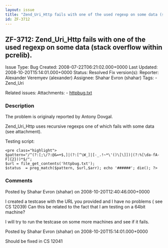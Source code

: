 ```yaml
---
layout: issue
title: "Zend_Uri_Http fails with one of the used regexp on some data (stack overflow within pcrelib)."
id: ZF-3712
---
```


ZF-3712: Zend\_Uri\_Http fails with one of the used regexp on some data (stack overflow within pcrelib).
--------------------------------------------------------------------------------------------------------

 Issue Type: Bug Created: 2008-07-22T06:21:02.000+0000 Last Updated: 2008-10-20T15:14:01.000+0000 Status: Resolved Fix version(s): 
 Reporter:  Alexander Veremyev (alexander)  Assignee:  Shahar Evron (shahar)  Tags: - Zend\_Uri
 
 Related issues: 
 Attachments: - [httpbug.txt](/issues/secure/attachment/11399/httpbug.txt)
 
### Description

The problem is originaly reported by Antony Dovgal.

Zend\_Uri\_Http uses recursive regexps one of which fails with some data (see attachment).

Testing script:

 
    <pre class="highlight">
    $pattern="/^(?:[;\/?:@&=+$,]|(?:[^\W_]|[-_.!~*\'()\[\]])|(?:%[\da-fA-F]{2}))*$/";
    $url = file_get_contents('httpbug.txt');
    $status  = preg_match($pattern, $url,$arr); echo '######'; die(); ?>


 

 

### Comments

Posted by Shahar Evron (shahar) on 2008-10-20T12:40:46.000+0000

I created a testcase with the URL you provided and I have no problems ( see CS 12039) Can this be related to the fact that I am testing on a 64bit machine?

I will try to run the testcase on some more machines and see if it fails.

 

 

Posted by Shahar Evron (shahar) on 2008-10-20T15:14:01.000+0000

Should be fixed in CS 12041

 

 